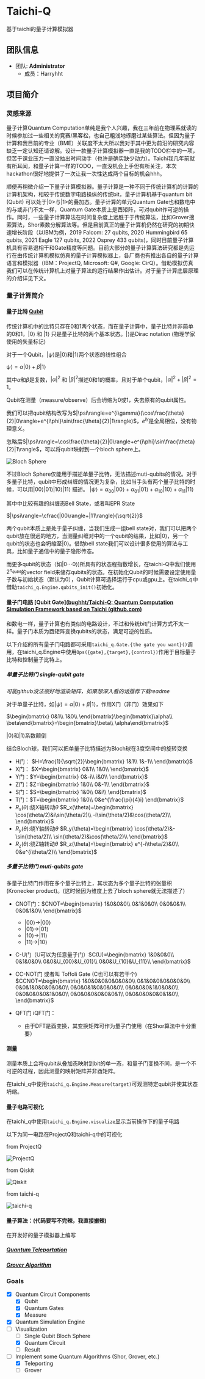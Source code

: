 # Taichi-Q

基于taichi的量子计算模拟器

## 团队信息

+ 团队: **Administrator**
  + 成员：Harryhht

## 项目简介

### 灵感来源

量子计算Quantum Computation单纯是我个人兴趣，我在三年前在物理系就读的时候参加过一些相关的竞赛/黑客松，也自己粗浅地琢磨过某些算法。但因为量子计算和我目前的专业（BME）关联度不太大所以我对于其中更为前沿的研究内容缺乏一定认知还请谅解。设计一款量子计算模拟器一直是我的TODO栏中的一项，但苦于课业压力一直没抽出时间动手（也许是确实缺少动力）。Taichi我几年前就有所耳闻，和量子计算一样的TODO，一直没机会上手但有所关注，本次hackathon很好地提供了一次让我一次性达成两个目标的机会hhh。

顺便再稍微介绍一下量子计算模拟器。量子计算是一种不同于传统计算机的计算的计算机架构，相较于传统数字电路操纵的传统bit，量子计算机基于quantum bit (Qubit) 可以处于|0>与|1>的叠加态。量子计算的单元Quantum Gate也和数电中的与或非门不太一样，Quantum Gate本质上是酉矩阵，可对qubit作可逆的操作。同时，一些量子计算算法在时间复杂度上远胜于于传统算法，比如Grover搜索算法，Shor素数分解算法等。但是目前真正的量子计算机仍然在研究的初期快速增长阶段（以IBM为例，2019 Falcom: 27 qubits, 2020 Hummingbird 65 qubits, 2021 Eagle 127 qubits, 2022 Osprey 433 qubits)，同时目前量子计算机具有容易退相干和Gate精度等问题。目前大部分的量子计算算法研究都是先运行在由传统计算机模拟仿真的量子计算模拟器上，各厂商也有推出各自的量子计算语言和模拟器（IBM：ProjectQ, Microsoft: Q#, Google: CirQ）。借助模拟仿真我们可以在传统计算机上对量子算法的运行结果作出估计。对于量子计算底层原理的介绍详见下文。

<!-- Quantum Computation is one of my interest area. I've attempted some Quantum related Competitions and Hackathons during my college life and tried several opensource framework for quantum computation (e.g. Project Q from IBM, Q# from Microsoft), then I realized it's not that complicated to design framework on my own. On the other hand, I noticed that Taichi provided an elegant approach for code acceleration and useful sparse matrix supports, which is helpful for high-performance system design. So here comes the interesting project. -->

### 量子计算简介

#### 量子比特 [Qubit](https://github.com/bughht/Taichi-Q/tree/main/taichi_q/Qubit.py)

传统计算机中的比特只存在0和1两个状态，而在量子计算中，量子比特并非简单的0和1，$|0\rangle$ 和 $|1 \rangle$ 只是量子比特的两个基本状态。$| \rangle$是Dirac notation (物理学家使用的矢量标记)

对于一个Qubit，$|\psi\rangle$是$|0\rangle$和$|1 \rangle$两个状态的线性组合

$\psi\rangle = \alpha|0\rangle+\beta|1\rangle$

其中$\alpha$和$\beta$是复数，$|\alpha|^2$ 和 $|\beta|^2$描述0和1的概率，且对于单个qubit，$|\alpha|^2+|\beta|^2=1$。

Qubit在测量（measure/observe）后会坍缩为0或1，失去原有的qubit属性。

我们可以把qubit结构改写为$|\psi\rangle=e^{i\gamma}(\cos\frac{\theta}{2}|0\rangle+e^{i\phi}\sin\frac{\theta}{2}|1\rangle)$，$e^{i\gamma}$是全局相位，没有物理意义。

忽略后$|\psi\rangle=\cos\frac{\theta}{2}|0\rangle+e^{i\phi}\sin\frac{\theta}{2}|1\rangle$，可以将qubit映射到一个bloch sphere上。

![Bloch Sphere](img/bloch.png)

不过Bloch Sphere仅能用于描述单量子比特，无法描述muti-qubits的情况。对于多量子比特，qubit中形成纠缠的情况更为复杂，比如当手头有两个量子比特的时候，可以用$|00\rangle |01\rangle |10\rangle |11\rangle$ 描述。
$|\psi\rangle=\alpha_{00}|00\rangle+\alpha_{01}|01\rangle+\alpha_{10}|10\rangle+\alpha_{11}|11\rangle$

其中中比较有趣的纠缠态Bell State，或者叫EPR State

$|\psi\rangle=\cfrac{|00\rangle+|11\rangle}{\sqrt{2}}$

两个qubit本质上是处于量子纠缠，当我们生成一组bell state对，我们可以把两个qubit放在很远的地方，当测量纠缠对中的一个qubit的结果，比如$|0\rangle$，另一个qubit的状态也会坍缩至$|0\rangle$。借助bell state我们可以设计很多使用的算法与工具，比如量子通信中的量子隐形传态。

而更多qubit的状态（如$|0\cdots0\rangle$)所具有的状态程指数增长，在taichi-Q中我们使用$2^{n_{qubit}}$的vector field来储存qubits的状态。在初始化Qubit的时候需要设定使用量子数与初始状态（默认为0），Qubit计算可选择运行于cpu或gpu上。在taichi_q中借助`taichi_q.Engine.qubits_init()`初始化。

#### 量子门电路 [Qubit Gate]([bughht/Taichi-Q: Quantum Computation Simulation Framework based on Taichi (github.com)](https://github.com/bughht/Taichi-Q/tree/main/taichi_q/Gate.py)

和数电一样，量子计算也有类似的电路设计，不过和传统bit门计算方式不太一样。量子门本质为酉矩阵变换qubits的状态，满足可逆的性质。

以下介绍的所有量子门电路都可采用`taichi_q.Gate.{the gate you want}()`调用，在taichi_q.Engine中使用`Ops({gate},{target},{control})`作用于目标量子比特和控制量子比特上。

##### 单量子比特门 single-qubit gate

*可能github没法很好地渲染矩阵，如果想深入看的话推荐下载readme*

对于单量子比特，如$|\psi\rangle=\alpha|0\rangle+\beta|1\rangle$，作用X门（非门）效果如下

$\begin{bmatrix}
  0&1\\
  1&0\\
\end{bmatrix}\begin{bmatrix}\alpha\\ \beta\end{bmatrix}=\begin{bmatrix}\beta\\ \alpha\end{bmatrix}$

$|0\rangle$和$|1\rangle$系数颠倒

结合Bloch球，我们可以把单量子比特描述为Bloch球在3度空间中的旋转变换

+ H门： $H=\frac{1}{\sqrt{2}}\begin{bmatrix}
  1&1\\
  1&-1\\
\end{bmatrix}$
+ X门： $X=\begin{bmatrix}
  0&1\\
  1&0\\
\end{bmatrix}$
+ Y门：$Y=\begin{bmatrix}
  0&-i\\
  i&0\\
\end{bmatrix}$
+ Z门：$Z=\begin{bmatrix}
  1&0\\
  0&-1\\
\end{bmatrix}$
+ S门：$S=\begin{bmatrix}
  1&0\\
  0&i\\
\end{bmatrix}$
+ T门：$T=\begin{bmatrix}
  1&0\\
  0&e^{\frac{\pi}{4}i}
\end{bmatrix}$
+ $R_x(\theta)$:绕X轴转动$\theta$ $R_x(\theta)=\begin{bmatrix}
  \cos(\theta/2)&i\sin(\theta/2)\\
  -i\sin(\theta/2)&\cos(\theta/2)\\
\end{bmatrix}$
+ $R_y(\theta)$:绕Y轴转动$\theta$ $R_y(\theta)=\begin{bmatrix}
  \cos(\theta/2)&-\sin(\theta/2)\\
  \sin(\theta/2)&\cos(\theta/2)\\
\end{bmatrix}$
+ $R_z(\theta)$:绕Z轴转动$\theta$ $R_z(\theta)=\begin{bmatrix}
  e^{-i\theta/2}&0\\
  0&e^{i\theta/2}\\
\end{bmatrix}$

##### 多量子比特门 muti-qubits gate

多量子比特门作用在多个量子比特上，其状态为多个量子比特的张量积(Kronecker product)。(这时候因为维度上去了bloch sphere就无法描述了)

+ CNOT门：$CNOT=\begin{bmatrix}
  1&0&0&0\\
  0&1&0&0\\
  0&0&0&1\\
  0&0&1&0\\
\end{bmatrix}$
  + $|00\rangle \rightarrow |00\rangle$
  + $|01\rangle \rightarrow |01\rangle$
  + $|10\rangle \rightarrow |11\rangle$
  + $|11\rangle \rightarrow |10\rangle$
+ C-U门（U可以为任意量子门）$C(U)=\begin{bmatrix}
  1&0&0&0\\
  0&1&0&0\\
  0&0&U_{00}&U_{01}\\
  0&0&U_{10}&U_{11}\\
\end{bmatrix}$
+ CC-NOT门 或者叫 Toffoli Gate (C也可以有若干个) $CCNOT=\begin{bmatrix}
  1&0&0&0&0&0&0&0\\
  0&1&0&0&0&0&0&0\\
  0&0&1&0&0&0&0&0\\
  0&0&0&1&0&0&0&0\\
  0&0&0&0&1&0&0&0\\
  0&0&0&0&0&1&0&0\\
  0&0&0&0&0&0&0&1\\
  0&0&0&0&0&0&1&0\\
\end{bmatrix}$

+ QFT门 iQFT门：
  + 由于DFT是酉变换，其变换矩阵可作为量子门使用（在Shor算法中十分重要）

#### 测量

测量本质上会将qubit从叠加态映射到bit的单一态，和量子门变换不同，是一个不可逆的过程，因此测量的映射矩阵并非酉矩阵。

在taichi_q中使用`taichi_q.Engine.Measure(target)`可观测特定qubit并使其状态坍缩。

#### 量子电路可视化

在taichi_q中使用`taichi_q.Engine.visualize`显示当前操作下的量子电路

以下为同一电路在ProjectQ和taichi-q中的可视化

from ProjectQ

![ProjectQ](img/projectq.png)

from Qiskit

![Qiskit](img/qiskit.png)

from taichi-q

![taichi-q](img/taichi_q.gif)

#### 量子算法：(代码要写不完辣，我直接搬辣)

在开发好的量子模拟器上编写

##### [Quantum Teleportation](https://qiskit.org/textbook/ch-algorithms/teleportation.html#4.-Understanding-Quantum-Teleportation-)

##### [Grover Algorithm](https://qiskit.org/textbook/ch-algorithms/grover.html)

### Goals

+ [x] Quantum Circuit Components
  + [x] Qubit
  + [x] Quantum Gates
  + [x] Measure
+ [x] Quantum Simulation Engine
+ [ ] Visualization
  + [ ] Single Qubit Bloch Sphere
  + [x] Quantum Circuit
  + [ ] Result
+ [ ] Implement some Quantum Algorithms (Shor, Grover, etc.)
  + [x] Teleporting
  + [ ] Grover
